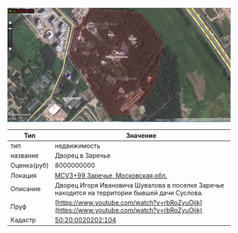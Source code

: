 ![](776902.jpg)

| Тип | Значение |
| - | - |
| тип | недвижимость |
| название | Дворец в Заречье |
| Оценка(руб) | 8000000000 |
| Локация | [MCV3+99 Заречье, Московская обл.](https://www.google.ru/maps/@58.0906562,40.3437635,6z) |
| Описание | Дворец Игоря Ивановича Шувалова в поселке Заречье находится на территории бывшей дачи Суслова. |
| Пруф | [https://www.youtube.com/watch?v=rbRoZyuOijk](https://www.youtube.com/watch?v=rbRoZyuOijk) |
| Кадастр | [50:20:0020202:104](https://egrp365.ru/map/?x=55.693764371412165&y=37.403345935330954&zoom=18&layer=2&ref=bq) |
